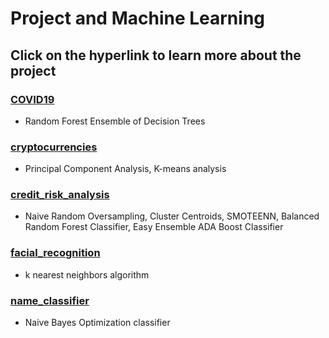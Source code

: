 
# Project and Machine Learning

## Click on the hyperlink to learn more about the project

### [COVID19](https://github.com/linearcoffeecup/projects/blob/main/COVID19.md )

- Random Forest Ensemble of Decision Trees

### [cryptocurrencies](https://github.com/linearcoffeecup/projects/blob/main/cryptocurrencies.md )

- Principal Component Analysis, K-means analysis

### [credit_risk_analysis](https://github.com/linearcoffeecup/projects/blob/main/credit_risk_analysis.md )

- Naive Random Oversampling, Cluster Centroids, SMOTEENN, Balanced Random Forest Classifier, Easy Ensemble ADA Boost Classifier

### [facial_recognition](https://github.com/linearcoffeecup/projects/blob/main/facial_recognition.md )

- k nearest neighbors algorithm

### [name_classifier](https://github.com/linearcoffeecup/projects/blob/main/name_classifier.md)

- Naive Bayes Optimization classifier
